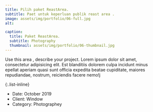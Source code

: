 ```yaml
---
title: Pilih paket ReastArea.
subtitle: Paet untuk keperluan publik reast area .
image: assets/img/portfolio/06-full.jpg
alt: 

caption:
  title: Paket ReastArea.
  subtitle: Photography
  thumbnail: assets/img/portfolio/06-thumbnail.jpg
---
```

Use this area , describe your project. Lorem ipsum dolor sit amet, consectetur adipisicing elit. Est blanditiis dolorem culpa incidunt minus   epellat aperiam quasi sunt officia expedita beatae cupiditate, maiores repudiandae, nostrum, reiciendis facere nemo!j

{:.list-inline}
- Date: October 2019
- Client: Window
- Category: Photographey

